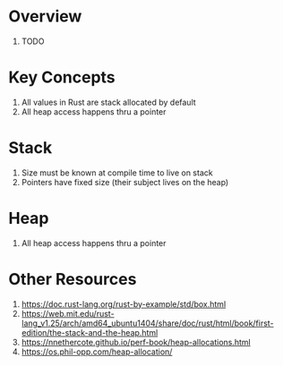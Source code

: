 # Overview
1. TODO


# Key Concepts
1. All values in Rust are stack allocated by default
1. All heap access happens thru a pointer


# Stack
1. Size must be known at compile time to live on stack
1. Pointers have fixed size (their subject lives on the heap)


# Heap
1. All heap access happens thru a pointer


# Other Resources
1. https://doc.rust-lang.org/rust-by-example/std/box.html
1. https://web.mit.edu/rust-lang_v1.25/arch/amd64_ubuntu1404/share/doc/rust/html/book/first-edition/the-stack-and-the-heap.html
1. https://nnethercote.github.io/perf-book/heap-allocations.html
1. https://os.phil-opp.com/heap-allocation/
